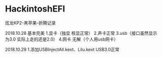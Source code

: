 # HackintoshEFI
炫龙KP2-黑苹果-折腾记录

2018.10.28
	基本完美
	1.显卡（独显 核显正常）
	2.声卡正常
	3.usb（接口虽然显示为3.0 实际上走的还是2.0）
	4.网卡 无解（个人用usb网卡）



2018.10.29
	1.添加USBInjectAll.kext、Lilu.kext
	  USB3.0正常
